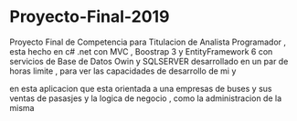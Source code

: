 # Proyecto-Final-2019
Proyecto Final de Competencia para Titulacion de Analista Programador , esta hecho en c# .net con MVC , Boostrap 3 y EntityFramework 6
con servicios de Base de Datos Owin y SQLSERVER desarrollado en un par de horas limite , para ver las capacidades de desarrollo de mi y

en esta aplicacion que esta  orientada  a una empresas de buses y sus ventas de pasasjes y la logica de negocio , como la administracion 
de la misma 
